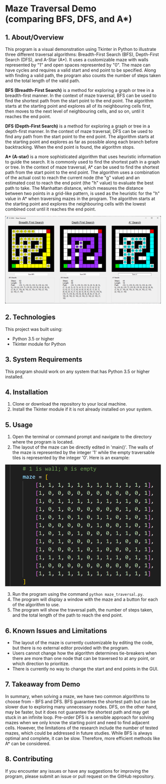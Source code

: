 # Maze Traversal Demo<br>(comparing BFS, DFS, and A*)

## 1. About/Overview

This program is a visual demonstration using Tkinter in Python to illustrate three different traversal algorithms: Breadth-First Search (BFS), Depth-First Search (DFS), and A-Star (A*). It uses a customizable maze with walls represented by "1" and open spaces represented by "0". The maze can have cycles and requires a valid start and end point to be specified. Along with finding a valid path, the program also counts the number of steps taken and the total length of the valid path.

__BFS (Breadth-First Search)__ is a method for exploring a graph or tree in a breadth-first manner. In the context of maze traversal, BFS can be used to find the shortest path from the start point to the end point. The algorithm starts at the starting point and explores all of its neighbouring cells first, then moves to the next level of neighbouring cells, and so on, until it reaches the end point.

__DFS (Depth-First Search)__ is a method for exploring a graph or tree in a depth-first manner. In the context of maze traversal, DFS can be used to find any path from the start point to the end point. The algorithm starts at the starting point and explores as far as possible along each branch before backtracking. When the end point is found, the algorithm stops.

__A* (A-star)__ is a more sophisticated algorithm that uses heuristic information to guide the search. It is commonly used to find the shortest path in a graph or tree. In the context of maze traversal, A* can be used to find the shortest path from the start point to the end point. The algorithm uses a combination of the actual cost to reach the current node (the "g" value) and an estimated cost to reach the end point (the "h" value) to evaluate the best path to take. The Manhattan distance, which measures the distance between two points in a grid-like pattern, is used as the heuristic for the "h" value in A* when traversing mazes in the program. The algorithm starts at the starting point and explores the neighbouring cells with the lowest combined cost until it reaches the end point.

![Progarm Overview](https://github.com/macarious/Maze-Traversal-Demo/blob/main/screenshots/04-all-traversal.png "Program Overview")
<br>

## 2. Technologies

This project was built using:

- Python 3.5 or higher
- Tkinter module for Python

## 3. System Requirements

This program should work on any system that has Python 3.5 or higher installed.

## 4. Installation

1. Clone or download the repository to your local machine.
2. Install the Tkinter module if it is not already installed on your system.

## 5. Usage

1. Open the terminal or command prompt and navigate to the directory where the program is located.
2. The layout of the maze can be directly edited in 'main()'. The walls of the maze is represented by the integer '1' while the empty traversable tiles is represented by the integer '0'. Here is an example:

![Maze Editor](https://github.com/macarious/Maze-Traversal-Demo/blob/main/screenshots/01-maze-editor.png "Maze Editor")
<br>

3. Run the program using the command `python maze_traversal.py`.
4. The program will display a window with the maze and a button for each of the algorithm to use.
5. The program will show the traversal path, the number of steps taken, and the total length of the path to reach the end point.

## 6. Known Issues and Limitations

- The layout of the maze is currently customizable by editing the code, but there is no external editor provided with the program.
- Users cannot change how the algorithm determines tie-breakers when there are more than one node that can be traversed to at any point, or which direction to prioritize.
- There is currently no way to change the start and end points in the GUI.

## 7. Takeaway from Demo

In summary, when solving a maze, we have two common algorithms to choose from - BFS and DFS. BFS guarantees the shortest path but can be slower due to exploring many unnecessary nodes. DFS, on the other hand, may be faster, but it does not guarantee the shortest path and may get stuck in an infinite loop. Pre-order DFS is a sensible approach for solving mazes when we only know the starting point and need to find adjacent cells. However, the limitations of the research include the number of tested mazes, which could be addressed in future studies. While BFS is always optimal and complete, it can be slow. Therefore, more efficient methods like A* can be considered.

## 8. Contributing

If you encounter any issues or have any suggestions for improving the program, please submit an issue or pull request on the GitHub repository.
